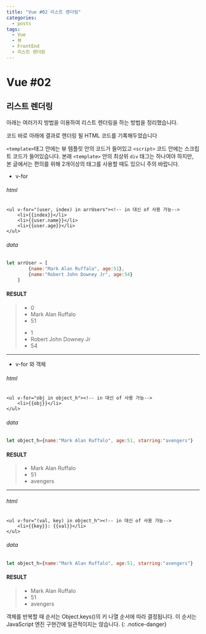 ```yaml
---
title: "Vue #02 리스트 렌더링"
categories:
  - posts
tags:
  - Vue
  - 뷰
  - FrontEnd
  - 리스트 렌더링
---
```


# Vue #02

리스트 렌더링
---

 아래는 여러가지 방법을 이용하여 리스트 렌더링을 하는 방법을 정리했습니다.
 
 코드 바로 아래에 결과로 렌더링 될 HTML 코드를 기록해두었습니다

``<template>``태그 안에는 뷰 템플릿 안의 코드가 들어있고 
``<script>`` 코드 안에는 스크립트 코드가 들어있습니다.
 본래 ``<template>`` 안의 최상위 ``div`` 태그는 
 하나여야 하지만, 본 글에서는 편의를 위해 2개이상의 태그를 사용할 때도 있으니 주의 바랍니다.
 
- v-for 

###### html

```vue
<ul v-for="(user, index) in arrUsers"><!-- in 대신 of 사용 가능-->
    <li>{{index}}</li>
    <li>{{user.name}}</li>
    <li>{{user.age}}</li>
</ul>
```

###### data

```javascript
let arrUser = [
        {name:"Mark Alan Ruffalo", age:51},
        {name:"Robert John Downey Jr", age:54}
    ]
```

#### RESULT

><ul>
>    <li>0</li>
>    <li>Mark Alan Ruffalo</li>
>    <li>51</li>
></ul>
><ul>
>    <li>1</li>
>    <li>Robert John Downey Jr</li>
>    <li>54</li>
></ul>

---

- v-for 와 객체

###### html

```vue
<ul v-for="obj in object_h"><!-- in 대신 of 사용 가능-->
    <li>{{obj}}</li>
</ul>
```

###### data

```javascript
let object_h={name:"Mark Alan Ruffalo", age:51, starring:"avengers"}
```


#### RESULT

><ul>
>    <li>Mark Alan Ruffalo</li>
>    <li>51</li>
>    <li>avengers</li>
></ul>

---

###### html

```vue
<ul v-for="(val, key) in object_h"><!-- in 대신 of 사용 가능-->
    <li>{{key}}: {{val}}</li>
</ul>
```

###### data

```javascript
let object_h={name:"Mark Alan Ruffalo", age:51, starring:"avengers"}
```


#### RESULT

><ul>
>    <li>Mark Alan Ruffalo</li>
>    <li>51</li>
>    <li>avengers</li>
></ul>

객체를 반복할 때 순서는 Object.keys()의 키 나열 순서에 따라 결정됩니다. 이 순서는 JavaScript 엔진 구현간에 일관적이지는 않습니다.
{: .notice-danger}

